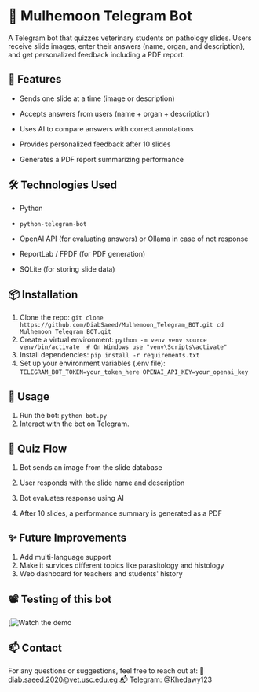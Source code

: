 # 🧠 Mulhemoon Telegram Bot
A Telegram bot that quizzes veterinary students on pathology slides. Users receive slide images, enter their answers (name, organ, and description), and get personalized feedback including a PDF report.

## 🚀 Features
- Sends one slide at a time (image or description)

- Accepts answers from users (name + organ + description)

- Uses AI to compare answers with correct annotations

- Provides personalized feedback after 10 slides

- Generates a PDF report summarizing performance

## 🛠️ Technologies Used
- Python

- `python-telegram-bot`

- OpenAI API (for evaluating answers) or Ollama in case of not response

- ReportLab / FPDF (for PDF generation)

- SQLite (for storing slide data)

## 📦 Installation
1. Clone the repo:
`git clone https://github.com/DiabSaeed/Mulhemoon_Telegram_BOT.git
cd Mulhemoon_Telegram_BOT.git
`
2. Create a virtual environment:
`python -m venv venv
source venv/bin/activate  # On Windows use "venv\Scripts\activate"
`
3. Install dependencies:
`pip install -r requirements.txt`
4. Set up your environment variables (.env file):
`TELEGRAM_BOT_TOKEN=your_token_here
OPENAI_API_KEY=your_openai_key
`

## 🧪 Usage
1. Run the bot:
`python bot.py`
2. Interact with the bot on Telegram.

## 🧠 Quiz Flow

1. Bot sends an image from the slide database

2. User responds with the slide name and description

3. Bot evaluates response using AI

4. After 10 slides, a performance summary is generated as a PDF

## ✨ Future Improvements

1. Add multi-language support
2. Make it survices different topics like parasitology and histology
3. Web dashboard for teachers and students' history

## 📽️ Testing of this bot
[![Watch the demo](https://youtu.be/v5kKhXOvHFo)

## 📫 Contact
For any questions or suggestions, feel free to reach out at:
📧 diab.saeed.2020@vet.usc.edu.eg
📬 Telegram: @Khedawy123
